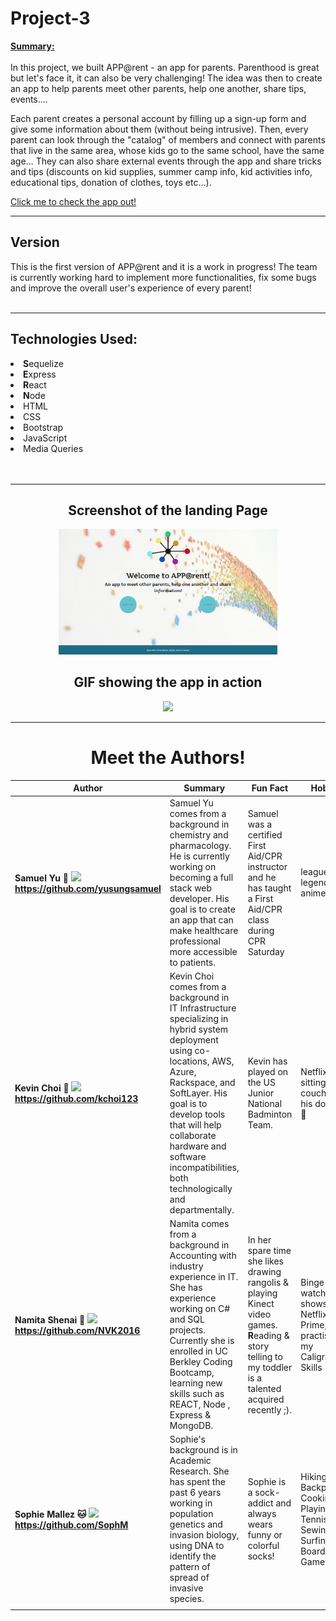 # Project-3

<b><u>Summary:</u></b><br></br>
In this project, we built APP@rent - an app for parents. Parenthood is great but let's face it, it can also be very challenging! The idea was then to create an app to help parents meet other parents, help one another, share tips, events....

Each parent creates a personal account by filling up a sign-up form and give some information about them (without being intrusive). Then, every parent can look through the "catalog" of members and connect with parents that live in the same area, whose kids go to the same school, have the same age… They can also share external events through the app and share tricks and tips (discounts on kid supplies, summer camp info, kid activities info, educational tips, donation of clothes, toys etc…).

<a href="http://www.apparent.ga:3000" target="_blank">Click me to check the app out!</a>

<hr>

<h2>Version</h2>
This is the first version of APP@rent and it is a work in progress! The team is currently working hard to implement more functionalities, fix some bugs and improve the overall user's experience of every parent!
<br></br>

<hr>

<h2>Technologies Used:</h2>
<li><b>S</b>equelize</li>
<li><b>E</b>xpress</li>
<li><b>R</b>eact</li>
<li><b>N</b>ode</li>
<li>HTML</li>
<li>CSS</li>
<li>Bootstrap</li>
<li>JavaScript</li>
<li>Media Queries</li>
<br></br>

<hr>


<h2><center>Screenshot of the landing Page</center></h2>
<center><img src="./client/public/images/landing-page_apparent.png" width="350px"/></center>



<h2><center>GIF showing the app in action</center></h2>
<center><img src="./client/public/images/GIF-showing-APParent-in-action.gif"><center>

<hr>

# <a name="authors">Meet the Authors!</a>

| Author                                                                                                                                              | Summary                                                                                                                                                                                                                                                                                              | Fun Fact                                                                                                                                                    | Hobbies                                                                                |
| --------------------------------------------------------------------------------------------------------------------------------------------------- | ---------------------------------------------------------------------------------------------------------------------------------------------------------------------------------------------------------------------------------------------------------------------------------------------------- | ----------------------------------------------------------------------------------------------------------------------------------------------------------- | -------------------------------------------------------------------------------------- |
| <b>Samuel Yu :hatching_chick: <img src="https://avatars2.githubusercontent.com/u/45929868?s=460&v=4" width="150px"> https://github.com/yusungsamuel | Samuel Yu comes from a background in chemistry and pharmacology. He is currently working on becoming a full stack web developer. His goal is to create an app that can make healthcare professional more accessible to patients.                                                                     | Samuel was a certified First Aid/CPR instructor and he has taught a First Aid/CPR class during CPR Saturday                                                 | league of legends, anime                                                               |
| <b>Kevin Choi :rice_ball: <img src="https://avatars2.githubusercontent.com/u/41413295?s=460&v=4" width="150px"> https://github.com/kchoi123         | Kevin Choi comes from a background in IT Infrastructure specializing in hybrid system deployment using co-locations, AWS, Azure, Rackspace, and SoftLayer. His goal is to develop tools that will help collaborate hardware and software incompatibilities, both technologically and departmentally. | Kevin has played on the US Junior National Badminton Team.                                                                                                  | Netflix and sitting on the couch with his dog Polo :dog:                               |
| <b>Namita Shenai :koala: <img src="https://avatars2.githubusercontent.com/u/39390897?s=460&v=4" width="150px"> https://github.com/NVK2016           | Namita comes from a background in Accounting with industry experience in IT. She has experience working on C# and SQL projects. Currently she is enrolled in UC Berkley Coding Bootcamp, learning new skills such as REACT, Node , Express & MongoDB.                                                                   | In her spare time she likes drawing rangolis & playing Kinect video games. **R**eading & story telling to my toddler is a talented acquired recently ;). | Binge watching shows on Netflix or Prime, practising my Caligraphy Skills |
| <b>Sophie Mallez :cat: <img src="https://avatars1.githubusercontent.com/u/47410186?s=460&v=4" width="150px"> https://github.com/SophM               | Sophie's background is in Academic Research. She has spent the past 6 years working in population genetics and invasion biology, using DNA to identify the pattern of spread of invasive species.                                                                                                    | Sophie is a sock-addict and always wears funny or colorful socks!                                                                                           | Hiking, Backpacking, Cooking, Playing Tennis, Sewing, Surfing, Board Games             |
|                                                                                                                                                     |
